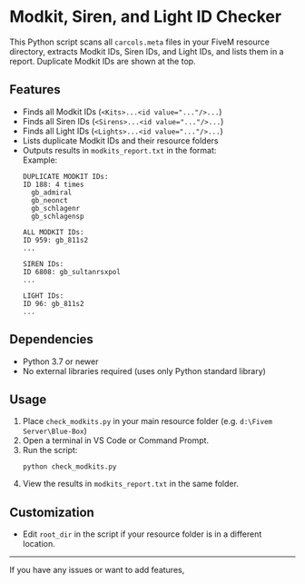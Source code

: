# Modkit, Siren, and Light ID Checker

This Python script scans all `carcols.meta` files in your FiveM resource directory, extracts Modkit IDs, Siren IDs, and Light IDs, and lists them in a report. Duplicate Modkit IDs are shown at the top.

## Features

- Finds all Modkit IDs (`<Kits>...<id value="..."/>...`)
- Finds all Siren IDs (`<Sirens>...<id value="..."/>...`)
- Finds all Light IDs (`<Lights>...<id value="..."/>...`)
- Lists duplicate Modkit IDs and their resource folders
- Outputs results in `modkits_report.txt` in the format:  
  Example:
  ```
  DUPLICATE MODKIT IDs:
  ID 188: 4 times
    gb_admiral
    gb_neonct
    gb_schlagenr
    gb_schlagensp

  ALL MODKIT IDs:
  ID 959: gb_811s2
  ...

  SIREN IDs:
  ID 6808: gb_sultanrsxpol
  ...

  LIGHT IDs:
  ID 96: gb_811s2
  ...
  ```

## Dependencies

- Python 3.7 or newer
- No external libraries required (uses only Python standard library)

## Usage

1. Place `check_modkits.py` in your main resource folder (e.g. `d:\Fivem Server\Blue-Box`)
2. Open a terminal in VS Code or Command Prompt.
3. Run the script:
   ```
   python check_modkits.py
   ```
4. View the results in `modkits_report.txt` in the same folder.

## Customization

- Edit `root_dir` in the script if your resource folder is in a different location.

---

If you have any issues or want to add features,

